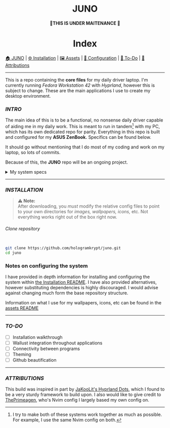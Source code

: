 <h1 align=center>JUNO</h1>


<h4 align=center>🚧THIS IS UNDER MAITENANCE 🚧</h4>

<h1 align=center>Index</h1>

[🏠 JUNO](README.md) | [⚙️ Installation](github/INSTALL.md) | [🖼️ Assets](github/ASSETS.md) | [🔧 Configuration](github/INSTALL.md) | [📝 To-Do](#to-do) | [📜 Attributions](#attributions)

---

This is a repo containing the **core files** for my daily driver laptop. I'm currently running *Fedora Workstation 42* with *Hyprland*, however this is subject to change. These are the main applications I use to create my desktop environment.



### *INTRO*

The main idea of this is to be a functional, no nonsense daily driver capable of aiding me in my daily work. This is meant to run in tandem[^1] with my PC, which has its own dedicated repo for parity. Everything in this repo is built and configured for my **ASUS ZenBook.** Specifics can be found below. 

<p1>
It should go without mentioning that I do most of my coding and work on my laptop, so lots of commits.
</p1>

Because of this, the **JUNO** repo will be an ongoing project.



<details>
	<summary>My system specs</summary>

|             Hardware	        |          Specification                                      |
|                 ------               |                ------                                             |
|                 CPU	            |             Intel Core i7-8565U  4.60 GHz        |
|                 GPU	            |             Intel UHD Integrated Graphics        |
|              Memory	        |              16 GB                                             |
|              Storage	            |               1 TB                                              |
|                 WM	            |            Hyprland                                          |          
|               Distro	            |            Fedora 42                                         |
|                Shell               |              Bash                                               |          
|              Display	            |           1920x1080  @ 60fps                         |

</details>

---

### *INSTALLATION*

> **⚠️ Note:**  
> After downloading, you *must* modify the relative config files to point to your own directories for *images, wallpapers, icons,* etc. Not everything works right out of the box right now.

###### Clone repository

```bash

git clone https://github.com/hologramkrypt/juno.git
cd juno

```

### Notes on configuring the system

I have provided in depth information for installing and configuring the system within [the Installation README](github/INSTALL.md). I have also provided alternatives, however substituting dependencies is highly discouraged. I would advise against changing much form the base repository structure.

Information on what I use for my wallpapers, icons, etc can be found in the [assets README](github/ASSETS.md)

---

### *TO-DO*

- [ ] Installation walkthrough
- [ ] Wallust integration throughout applications
- [ ] Connectivity between programs
- [ ] Theming
- [ ] Github beautification

---

### *ATTRIBUTIONS*

This build was inspired in part by [JaKooLit's Hyprland Dots](https://github.com/JaKooLit/Hyprland-Dots), which I found to be a very sturdy framework to build upon. I also would like to give credit to [ThePrimeagen](https://github.com/ThePrimeagen), who's Nvim config I largely based my own config on.


[^1]: I try to make both of these systems work together as much as possible. For example, I use the same Nvim config on both.
